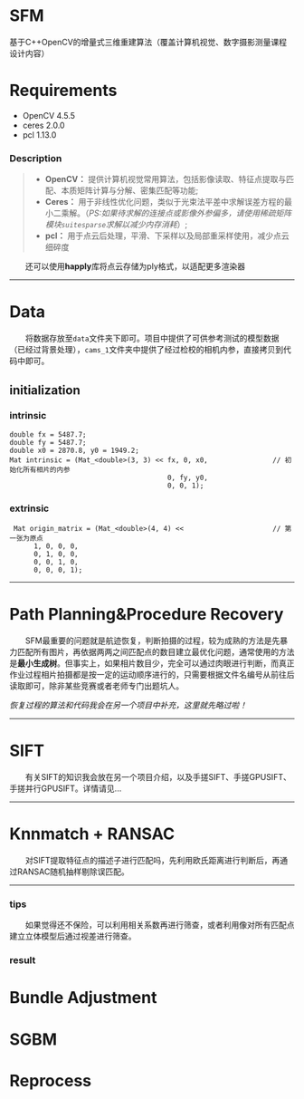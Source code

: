 # SFM
基于C++OpenCV的增量式三维重建算法（覆盖计算机视觉、数字摄影测量课程设计内容）

# Requirements
* OpenCV 4.5.5
* ceres 2.0.0
* pcl 1.13.0
### Description
> * **OpenCV：** 提供计算机视觉常用算法，包括影像读取、特征点提取与匹配、本质矩阵计算与分解、密集匹配等功能;  
> * **Ceres：** 用于非线性优化问题，类似于光束法平差中求解误差方程的最小二乘解。（*PS:如果待求解的连接点或影像外参偏多，请使用稀疏矩阵模块`suitesparse`求解以减少内存消耗*）;  
> * **pcl：** 用于点云后处理，平滑、下采样以及局部重采样使用，减少点云细碎度

&emsp;&emsp;还可以使用**happly**库将点云存储为ply格式，以适配更多渲染器  

---

# Data
&emsp;&emsp;将数据存放至`data`文件夹下即可。项目中提供了可供参考测试的模型数据（已经过背景处理），`cams_1`文件夹中提供了经过检校的相机内参，直接拷贝到代码中即可。
## initialization

### intrinsic

    double fx = 5487.7;
    double fy = 5487.7;
    double x0 = 2870.8, y0 = 1949.2;
    Mat intrinsic = (Mat_<double>(3, 3) << fx, 0, x0,                // 初始化所有相片的内参
                                           0, fy, y0,
                                           0, 0, 1);
### extrinsic

     Mat origin_matrix = (Mat_<double>(4, 4) <<                      // 第一张为原点
          1, 0, 0, 0,
          0, 1, 0, 0,
          0, 0, 1, 0,
          0, 0, 0, 1);

---

# Path Planning&Procedure Recovery
&emsp;&emsp;SFM最重要的问题就是航迹恢复，判断拍摄的过程，较为成熟的方法是先暴力匹配所有图片，再依据两两之间匹配点的数目建立最优化问题，通常使用的方法是**最小生成树**。但事实上，如果相片数目少，完全可以通过肉眼进行判断，而真正作业过程相片拍摄都是按一定的运动顺序进行的，只需要根据文件名编号从前往后读取即可，除非某些竞赛或者老师专门出题坑人。

*恢复过程的算法和代码我会在另一个项目中补充，这里就先略过啦！*

---

# SIFT
&emsp;&emsp;有关SIFT的知识我会放在另一个项目介绍，以及手搓SIFT、手搓GPUSIFT、手搓并行GPUSIFT。详情请见...

---

# Knnmatch + RANSAC
&emsp;&emsp;对SIFT提取特征点的描述子进行匹配吗，先利用欧氏距离进行判断后，再通过RANSAC随机抽样剔除误匹配。

---
### tips
&emsp;&emsp;如果觉得还不保险，可以利用相关系数再进行筛查，或者利用像对所有匹配点建立立体模型后通过视差进行筛查。

### result

# Bundle Adjustment

# SGBM

# Reprocess
